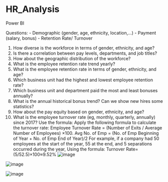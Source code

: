 # HR_Analysis
Power BI

Questions: 
	-  Demographic (gender, age, ethnicity, location,…)
	- Payment (salary, bonus)
	- Retention Rate/ Turnover 
	
1. How diverse is the workforce in terms of gender, ethnicity, and age? 
2. Is there a correlation between pay levels, departments, and job titles? 
3. How about the geographic distribution of the workforce? 
4. What is the employee retention rate trend yearly? 
5. What is the employee retention rate in terms of gender, ethnicity, and age? 
6. Which business unit had the highest and lowest employee retention rate?
7. Which business unit and department paid the most and least bonuses annually? 
8. What is the annual historical bonus trend? Can we show new hires some statistics? 
9. How about the pay equity based on gender, ethnicity, and age?
10. What is the employee turnover rate (eg, monthly, quarterly, annually) since 2017? 
Use the formula: Apply the following formula to calculate the turnover rate:
Employee Turnover Rate = 
(Number of Exits / Average Number of Employees) ×100.
Avg No. of Emp = (No. of Emp Beginning of Year + No. of Emp End of Year)/2
For example, if a company had 50 employees at the start of the year, 55 at the end, and 5 separations occurred during the year, Using the formula:
Turnover Rate= (5/52.5)×100≈9.52%
![image](https://github.com/user-attachments/assets/c596a4f5-705e-495c-81da-a74d57c1ff06)

![image](https://github.com/user-attachments/assets/faef2709-2f04-4478-a127-565d2238b610)

![image](https://github.com/user-attachments/assets/bad223ba-ce73-4751-afa4-7a4fefd588a0)



